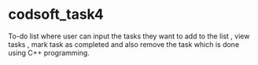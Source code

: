 # codsoft_task4
To-do list where user can input the tasks they want to add to the list , view tasks , mark task as completed and also remove the task which is done using C++ programming.
